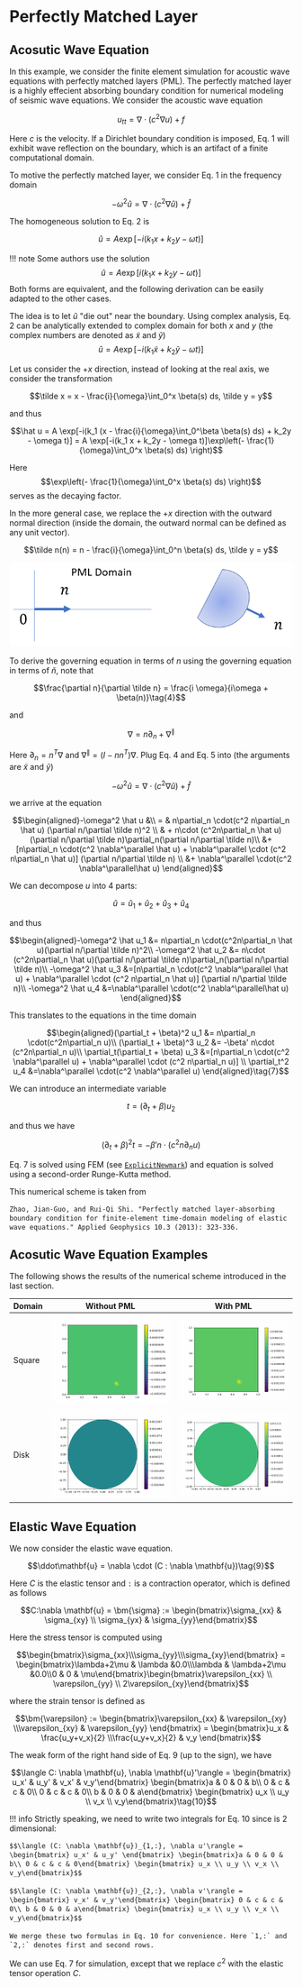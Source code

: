 # Perfectly Matched Layer

## Acosutic Wave Equation

In this example, we consider the finite element simulation for acoustic wave equations with perfectly matched layers (PML). The perfectly matched layer is a highly effecient absorbing boundary condition for numerical modeling of seismic wave equations. We consider the acoustic wave equation 

$$u_{tt} = \nabla \cdot( c^2 \nabla u) + f \tag{1}$$

Here $c$ is the velocity. If a Dirichlet boundary condition is imposed, Eq. 1 will exhibit wave reflection on the boundary, which is an artifact of a finite computational domain. 

To motive the perfectly matched layer, we consider Eq. 1 in the frequency domain 

$$-\omega^2 \hat u = \nabla \cdot( c^2 \nabla \hat u) + \hat f \tag{2}$$

The homogeneous solution to Eq. 2 is 

$$\hat u = A \exp[-i(k_1x + k_2y - \omega t)]\tag{3}$$

!!! note 
    Some authors use the solution 
    $$\hat u = A \exp[i(k_1x + k_2y - \omega t)]$$
    Both forms are equivalent, and the following derivation can be easily adapted to the other cases. 

The idea is to let $\hat u$ "die out" near the boundary. Using complex 
analysis, Eq. 2 can be analytically extended to complex domain for both $x$ and $y$ (the complex numbers are denoted as $\tilde x$ and $\tilde y$)
$$\hat u = A \exp[-i(k_1\tilde x + k_2\tilde y - \omega t)]\tag{3}$$

Let us consider the $+x$ direction, instead of looking at the real axis, we consider the transformation 

$$\tilde x = x - \frac{i}{\omega}\int_0^x \beta(s) ds, \tilde y = y$$

and thus 

$$\hat u = A \exp[-i(k_1 (x - \frac{i}{\omega}\int_0^\beta \beta(s) ds) + k_2y - \omega t)] =  A \exp[-i(k_1 x + k_2y - \omega t)]\exp\left(- \frac{1}{\omega}\int_0^x \beta(s) ds) \right)$$

Here 
$$\exp\left(- \frac{1}{\omega}\int_0^x \beta(s) ds) \right)$$
serves as the decaying factor. 

In the more general case, we replace the $+x$ direction with the outward normal direction (inside the domain, the outward normal can be defined as any unit vector). 

$$\tilde n(n) = n - \frac{i}{\omega}\int_0^n \beta(s) ds, \tilde y = y$$

![](https://raw.githubusercontent.com/ADCMEMarket/ADCMEImages/master/AdFem/pmldomain.png)

To derive the governing equation in terms of $n$ using the governing equation in terms of $\tilde n$, note that 

$$\frac{\partial n}{\partial \tilde n} = \frac{i \omega}{i\omega + \beta(n)}\tag{4}$$

and 

$$\nabla = n\partial_n + \nabla^\parallel\tag{5}$$

Here $\partial_n = n^T\nabla$ and $\nabla^\parallel = (I - nn^T)\nabla$. Plug Eq. 4 and Eq. 5 into (the arguments are $\tilde x$ and $\tilde y$)

$$-\omega^2 \hat u = \nabla \cdot( c^2 \nabla \hat u) + \hat f \tag{6}$$

we arrive at the equation


$$\begin{aligned}-\omega^2 \hat u  &\\
= & n\partial_n \cdot(c^2 n\partial_n \hat u) (\partial n/\partial \tilde n)^2 \\ 
& + n\cdot (c^2n\partial_n \hat u)(\partial n/\partial \tilde n)\partial_n(\partial n/\partial \tilde n)\\ &+[n\partial_n \cdot(c^2 \nabla^\parallel \hat u) + \nabla^\parallel \cdot (c^2 n\partial_n \hat u)] (\partial n/\partial \tilde n) \\ &+ \nabla^\parallel \cdot(c^2 \nabla^\parallel\hat  u) \end{aligned}$$

We can decompose $u$ into 4 parts:

$$\hat u = \hat u_1 + \hat u_2 + \hat u_3 + \hat u_4$$

and thus 

$$\begin{aligned}-\omega^2 \hat u_1 &= n\partial_n \cdot(c^2n\partial_n \hat u)(\partial n/\partial \tilde n)^2\\ 
-\omega^2 \hat u_2 &= n\cdot (c^2n\partial_n \hat u)(\partial n/\partial \tilde n)\partial_n(\partial n/\partial \tilde n)\\ 
-\omega^2 \hat u_3 &=[n\partial_n \cdot(c^2 \nabla^\parallel \hat u) + \nabla^\parallel \cdot (c^2 n\partial_n \hat u)] (\partial n/\partial \tilde n)\\ 
-\omega^2 \hat u_4 &=\nabla^\parallel \cdot(c^2 \nabla^\parallel\hat  u)
\end{aligned}$$

This translates to the equations in the time domain


$$\begin{aligned}(\partial_t + \beta)^2 u_1 &= n\partial_n \cdot(c^2n\partial_n u)\\ 
(\partial_t + \beta)^3 u_2 &= -\beta'  n\cdot (c^2n\partial_n  u)\\ 
\partial_t(\partial_t + \beta) u_3 &=[n\partial_n \cdot(c^2 \nabla^\parallel  u) + \nabla^\parallel \cdot (c^2 n\partial_n  u)] \\ 
\partial_t^2  u_4 &=\nabla^\parallel \cdot(c^2 \nabla^\parallel  u)
\end{aligned}\tag{7}$$

We can introduce an intermediate variable

$$t = (\partial_t + \beta)u_2\tag{8}$$

and thus we have 

$$(\partial_t + \beta)^2 t = -\beta' n\cdot (c^2n\partial_n  u)$$

Eq. 7 is solved using FEM (see [`ExplicitNewmark`](https://kailaix.github.io/ADCME.jl/dev/api/#ADCME.ExplicitNewmark)) and equation is solved using a second-order Runge-Kutta method.

This numerical scheme is taken from 

```
Zhao, Jian-Guo, and Rui-Qi Shi. "Perfectly matched layer-absorbing boundary condition for finite-element time-domain modeling of elastic wave equations." Applied Geophysics 10.3 (2013): 323-336.
```

## Acosutic Wave Equation Examples

The following shows the results of the numerical scheme introduced in the last section.

|Domain|Without PML|With PML|
|---|---|---|
|Square|![](https://raw.githubusercontent.com/ADCMEMarket/ADCMEImages/master/AdFem/forward.gif)|![](https://raw.githubusercontent.com/ADCMEMarket/ADCMEImages/master/AdFem/forward_pml.gif)|
|Disk|![](https://raw.githubusercontent.com/ADCMEMarket/ADCMEImages/master/AdFem/disk_forward.gif)|![](https://raw.githubusercontent.com/ADCMEMarket/ADCMEImages/master/AdFem/disk_forward_pml.gif)|

## Elastic Wave Equation 

We now consider the elastic wave equation. 


$$\ddot\mathbf{u} = \nabla \cdot (C : \nabla \mathbf{u})\tag{9}$$

Here $C$ is the elastic tensor and `:` is a contraction operator, which is defined as follows

$$C:\nabla \mathbf{u} = \bm{\sigma} := \begin{bmatrix}\sigma_{xx} & \sigma_{xy} \\ \sigma_{yx} & \sigma_{yy}\end{bmatrix}$$

Here the stress tensor is computed using 

$$\begin{bmatrix}\sigma_{xx}\\\sigma_{yy}\\\sigma_{xy}\end{bmatrix} = \begin{bmatrix}\lambda+2\mu & \lambda &0.0\\\lambda & \lambda+2\mu &0.0\\0 & 0 & \mu\end{bmatrix}\begin{bmatrix}\varepsilon_{xx} \\ \varepsilon_{yy} \\ 2\varepsilon_{xy}\end{bmatrix}$$

where the strain tensor is defined as 

$$\bm{\varepsilon} := \begin{bmatrix}\varepsilon_{xx} & \varepsilon_{xy} \\\varepsilon_{xy} & \varepsilon_{yy} \end{bmatrix} = \begin{bmatrix}u_x & \frac{u_y+v_x}{2} \\\frac{u_y+v_x}{2} & v_y \end{bmatrix}$$

The weak form of the right hand side of Eq. 9 (up to the sign), we have

$$\langle C: \nabla \mathbf{u}, \nabla \mathbf{u}'\rangle = \begin{bmatrix} u_x' & u_y' & v_x' & v_y'\end{bmatrix} \begin{bmatrix}a & 0 & 0 & b\\ 0 & c & c & 0\\ 0 & c & c & 0\\ b & 0 & 0 & a\end{bmatrix} \begin{bmatrix} u_x \\ u_y \\ v_x \\ v_y\end{bmatrix}\tag{10}$$


!!! info 
    Strictly speaking, we need to write two integrals for Eq. 10 since is 2 dimensional: 
    
    $$\langle (C: \nabla \mathbf{u})_{1,:}, \nabla u'\rangle = \begin{bmatrix} u_x' & u_y' \end{bmatrix} \begin{bmatrix}a & 0 & 0 & b\\ 0 & c & c & 0\end{bmatrix} \begin{bmatrix} u_x \\ u_y \\ v_x \\ v_y\end{bmatrix}$$

    $$\langle (C: \nabla \mathbf{u})_{2,:}, \nabla v'\rangle = \begin{bmatrix} v_x' & v_y'\end{bmatrix} \begin{bmatrix} 0 & c & c & 0\\ b & 0 & 0 & a\end{bmatrix} \begin{bmatrix} u_x \\ u_y \\ v_x \\ v_y\end{bmatrix}$$

    We merge these two formulas in Eq. 10 for convenience. Here `1,:` and `2,:` denotes first and second rows. 

We can use Eq. 7 for simulation, except that we replace $c^2$ with the elastic tensor operation $C$. 